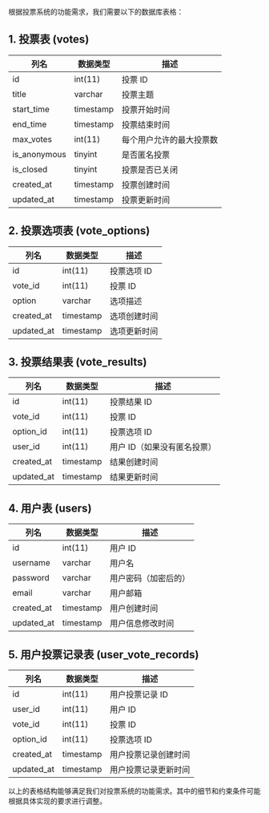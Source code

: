 根据投票系统的功能需求，我们需要以下的数据库表格：

## 1. 投票表 (votes)

| 列名           | 数据类型      | 描述                |
| ------------ | --------- | ----------------- |
| id           | int(11)   | 投票 ID             |
| title        | varchar   | 投票主题             |
| start_time   | timestamp | 投票开始时间           |
| end_time     | timestamp | 投票结束时间           |
| max_votes    | int(11)   | 每个用户允许的最大投票数    |
| is_anonymous | tinyint   | 是否匿名投票           |
| is_closed    | tinyint   | 投票是否已关闭          |
| created_at   | timestamp | 投票创建时间           |
| updated_at   | timestamp | 投票更新时间           |

## 2. 投票选项表 (vote_options)

| 列名        | 数据类型    | 描述                |
| --------- | ------- | ----------------- |
| id        | int(11) | 投票选项 ID           |
| vote_id    | int(11) | 投票 ID             |
| option    | varchar | 选项描述             |
| created_at | timestamp | 选项创建时间           |
| updated_at | timestamp | 选项更新时间           |

## 3. 投票结果表 (vote_results)

| 列名        | 数据类型    | 描述                |
| --------- | ------- | ----------------- |
| id        | int(11) | 投票结果 ID           |
| vote_id    | int(11) | 投票 ID             |
| option_id | int(11) | 投票选项 ID           |
| user_id   | int(11) | 用户 ID（如果没有匿名投票） |
| created_at | timestamp | 结果创建时间           |
| updated_at | timestamp | 结果更新时间           |

## 4. 用户表 (users)

| 列名          | 数据类型    | 描述               |
| ----------- | ------- | ---------------- |
| id          | int(11) | 用户 ID           |
| username   | varchar | 用户名             |
| password   | varchar | 用户密码（加密后的）      |
| email      | varchar | 用户邮箱            |
| created_at | timestamp | 用户创建时间          |
| updated_at | timestamp | 用户信息修改时间        |

## 5. 用户投票记录表 (user_vote_records)

| 列名           | 数据类型    | 描述                |
| ------------ | ------- | ----------------- |
| id           | int(11) | 用户投票记录 ID         |
| user_id      | int(11) | 用户 ID             |
| vote_id      | int(11) | 投票 ID             |
| option_id    | int(11) | 投票选项 ID           |
| created_at   | timestamp | 用户投票记录创建时间      |
| updated_at   | timestamp | 用户投票记录更新时间      |

以上的表格结构能够满足我们对投票系统的功能需求。其中的细节和约束条件可能根据具体实现的要求进行调整。
